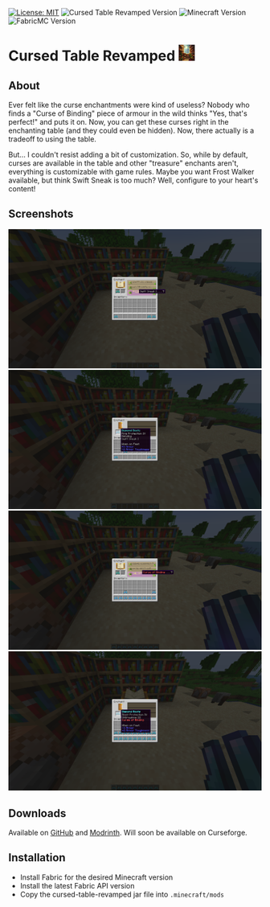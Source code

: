 [![License: MIT](https://img.shields.io/badge/License-MIT-yellow.svg)](https://opensource.org/licenses/MIT)
![Cursed Table Revamped Version](https://img.shields.io/github/v/release/amot-dev/cursed-table-revamped?include_prereleases)
![Minecraft Version](https://img.shields.io/badge/Minecraft-1.21.2-blue)
![FabricMC Version](https://img.shields.io/badge/FabricMC-0.106.1%2B1.21.2-blue)
# Cursed Table Revamped <img src="src/main/resources/assets/cursedtablerevamped/icon.png" width="32">
## About
Ever felt like the curse enchantments were kind of useless? Nobody who finds a "Curse of Binding" piece of armour in the
wild thinks "Yes, that's perfect!" and puts it on. Now, you can get these curses right in the enchanting table (and they
could even be hidden). Now, there actually is a tradeoff to using the table.

But... I couldn't resist adding a bit of customization. So, while by default, curses are available in the table and other
"treasure" enchants aren't, everything is customizable with game rules. Maybe you want Frost Walker available, but think
Swift Sneak is too much? Well, configure to your heart's content!

## Screenshots
![Swift Sneak](src/main/resources/assets/cursedtablerevamped/screenshots/swift_sneak.png)
![Swift Sneak Applied](src/main/resources/assets/cursedtablerevamped/screenshots/swift_sneak_applied.png)
![Curse of Binding](src/main/resources/assets/cursedtablerevamped/screenshots/curse_of_binding.png)
![Curse of Binding Applied](src/main/resources/assets/cursedtablerevamped/screenshots/curse_of_binding_applied.png)

## Downloads
Available on [GitHub](https://github.com/amot-dev/cursed-table-revamped/releases) and [Modrinth](https://modrinth.com/mod/cursed-table-revamped).
Will soon be available on Curseforge.

## Installation
- Install Fabric for the desired Minecraft version
- Install the latest Fabric API version
- Copy the cursed-table-revamped jar file into `.minecraft/mods`
